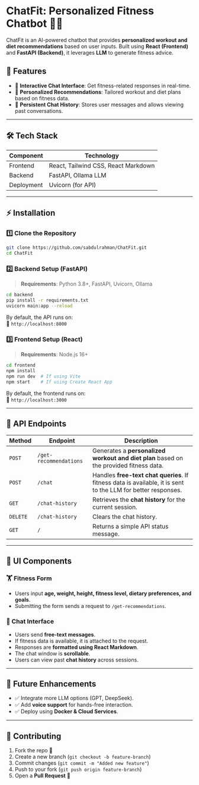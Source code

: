 # ChatFit: Personalized Fitness Chatbot 💪💬

ChatFit is an AI-powered chatbot that provides **personalized workout and diet recommendations** based on user inputs. Built using **React (Frontend)** and **FastAPI (Backend)**, it leverages **LLM** to generate fitness advice.

## 🚀 Features
- 💬 **Interactive Chat Interface**: Get fitness-related responses in real-time.
- 🏈 **Personalized Recommendations**: Tailored workout and diet plans based on fitness data.
- 🔄 **Persistent Chat History**: Stores user messages and allows viewing past conversations.

---

## 🛠️ Tech Stack
| Component  | Technology |
|------------|------------|
| Frontend  | React, Tailwind CSS, React Markdown |
| Backend  | FastAPI, Ollama LLM |
| Deployment  | Uvicorn (for API) |

---

## ⚡ Installation

### **1️⃣ Clone the Repository**
```sh
git clone https://github.com/sabdulrahman/ChatFit.git
cd ChatFit
```

### **2️⃣ Backend Setup (FastAPI)**
> **Requirements**: Python 3.8+, FastAPI, Uvicorn, Ollama

```sh
cd backend
pip install -r requirements.txt
uvicorn main:app --reload
```

By default, the API runs on:  
📍 `http://localhost:8000`

### **3️⃣ Frontend Setup (React)**
> **Requirements**: Node.js 16+

```sh
cd frontend
npm install
npm run dev  # If using Vite
npm start    # If using Create React App
```

By default, the frontend runs on:  
📍 `http://localhost:3000`

---

## 💼 API Endpoints

| Method | Endpoint | Description |
|--------|---------|-------------|
| `POST` | `/get-recommendations` | Generates a **personalized workout and diet plan** based on the provided fitness data. |
| `POST` | `/chat` | Handles **free-text chat queries**. If fitness data is available, it is sent to the LLM for better responses. |
| `GET` | `/chat-history` | Retrieves the **chat history** for the current session. |
| `DELETE` | `/chat-history` | Clears the chat history. |
| `GET` | `/` | Returns a simple API status message. |

---

## 🎨 UI Components
### **🏋️ Fitness Form**
- Users input **age, weight, height, fitness level, dietary preferences, and goals**.
- Submitting the form sends a request to `/get-recommendations`.

### **💬 Chat Interface**
- Users send **free-text messages**.
- If fitness data is available, it is attached to the request.
- Responses are **formatted using React Markdown**.
- The chat window is **scrollable**.
- Users can view past **chat history** across sessions.

---

## 🚀 Future Enhancements
- ✅ Integrate more LLM options (GPT, DeepSeek).
- ✅ Add **voice support** for hands-free interaction.
- ✅ Deploy using **Docker & Cloud Services**.

---

## 🤝 Contributing
1. Fork the repo 🍔  
2. Create a new branch (`git checkout -b feature-branch`)  
3. Commit changes (`git commit -m "Added new feature"`)  
4. Push to your fork (`git push origin feature-branch`)  
5. Open a **Pull Request** 🚀  


